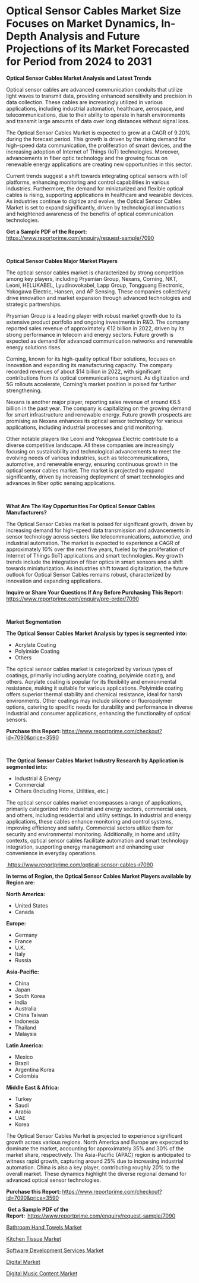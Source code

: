 <p><h1>Optical Sensor Cables Market Size Focuses on Market Dynamics, In-Depth Analysis and Future Projections of its Market Forecasted for Period from 2024 to 2031</h1></p><p><strong>Optical Sensor Cables Market Analysis and Latest Trends</strong></p>
<p><p>Optical sensor cables are advanced communication conduits that utilize light waves to transmit data, providing enhanced sensitivity and precision in data collection. These cables are increasingly utilized in various applications, including industrial automation, healthcare, aerospace, and telecommunications, due to their ability to operate in harsh environments and transmit large amounts of data over long distances without signal loss. </p><p>The Optical Sensor Cables Market is expected to grow at a CAGR of 9.20% during the forecast period. This growth is driven by the rising demand for high-speed data communication, the proliferation of smart devices, and the increasing adoption of Internet of Things (IoT) technologies. Moreover, advancements in fiber optic technology and the growing focus on renewable energy applications are creating new opportunities in this sector.</p><p>Current trends suggest a shift towards integrating optical sensors with IoT platforms, enhancing monitoring and control capabilities in various industries. Furthermore, the demand for miniaturized and flexible optical cables is rising, supporting applications in healthcare and wearable devices. As industries continue to digitize and evolve, the Optical Sensor Cables Market is set to expand significantly, driven by technological innovations and heightened awareness of the benefits of optical communication technologies.</p></p>
<p><strong>Get a Sample PDF of the Report:&nbsp;</strong> <a href="https://www.reportprime.com/enquiry/request-sample/7090">https://www.reportprime.com/enquiry/request-sample/7090</a></p>
<p>&nbsp;</p>
<p><strong>Optical Sensor Cables Major Market Players</strong></p>
<p><p>The optical sensor cables market is characterized by strong competition among key players, including Prysmian Group, Nexans, Corning, NKT, Leoni, HELUKABEL, Lyudinovokabel, Lapp Group, Tongguang Electronic, Yokogawa Electric, Hansen, and AP Sensing. These companies collectively drive innovation and market expansion through advanced technologies and strategic partnerships.</p><p>Prysmian Group is a leading player with robust market growth due to its extensive product portfolio and ongoing investments in R&D. The company reported sales revenue of approximately €12 billion in 2022, driven by its strong performance in telecom and energy sectors. Future growth is expected as demand for advanced communication networks and renewable energy solutions rises.</p><p>Corning, known for its high-quality optical fiber solutions, focuses on innovation and expanding its manufacturing capacity. The company recorded revenues of about $14 billion in 2022, with significant contributions from its optical communications segment. As digitization and 5G rollouts accelerate, Corning's market position is poised for further strengthening.</p><p>Nexans is another major player, reporting sales revenue of around €6.5 billion in the past year. The company is capitalizing on the growing demand for smart infrastructure and renewable energy. Future growth prospects are promising as Nexans enhances its optical sensor technology for various applications, including industrial processes and grid monitoring.</p><p>Other notable players like Leoni and Yokogawa Electric contribute to a diverse competitive landscape. All these companies are increasingly focusing on sustainability and technological advancements to meet the evolving needs of various industries, such as telecommunications, automotive, and renewable energy, ensuring continuous growth in the optical sensor cables market. The market is projected to expand significantly, driven by increasing deployment of smart technologies and advances in fiber optic sensing applications.</p></p>
<p>&nbsp;</p>
<p><strong>What Are The Key Opportunities For Optical Sensor Cables Manufacturers?</strong></p>
<p><p>The Optical Sensor Cables market is poised for significant growth, driven by increasing demand for high-speed data transmission and advancements in sensor technology across sectors like telecommunications, automotive, and industrial automation. The market is expected to experience a CAGR of approximately 10% over the next five years, fueled by the proliferation of Internet of Things (IoT) applications and smart technologies. Key growth trends include the integration of fiber optics in smart sensors and a shift towards miniaturization. As industries shift toward digitalization, the future outlook for Optical Sensor Cables remains robust, characterized by innovation and expanding applications.</p></p>
<p><strong>Inquire or Share Your Questions If Any Before Purchasing This Report:</strong> <a href="https://www.reportprime.com/enquiry/pre-order/7090">https://www.reportprime.com/enquiry/pre-order/7090</a></p>
<p>&nbsp;</p>
<p><strong>Market Segmentation</strong></p>
<p><strong>The Optical Sensor Cables Market Analysis by types is segmented into:</strong></p>
<p><ul><li>Acrylate Coating</li><li>Polyimide Coating</li><li>Others</li></ul></p>
<p><p>The optical sensor cables market is categorized by various types of coatings, primarily including acrylate coating, polyimide coating, and others. Acrylate coating is popular for its flexibility and environmental resistance, making it suitable for various applications. Polyimide coating offers superior thermal stability and chemical resistance, ideal for harsh environments. Other coatings may include silicone or fluoropolymer options, catering to specific needs for durability and performance in diverse industrial and consumer applications, enhancing the functionality of optical sensors.</p></p>
<p><strong>Purchase this Report:&nbsp;</strong><a href="https://www.reportprime.com/checkout?id=7090&price=3590">https://www.reportprime.com/checkout?id=7090&price=3590</a></p>
<p>&nbsp;</p>
<p><strong>The Optical Sensor Cables Market Industry Research by Application is segmented into:</strong></p>
<p><ul><li>Industrial & Energy</li><li>Commercial</li><li>Others (Including Home, Utilities, etc.)</li></ul></p>
<p><p>The optical sensor cables market encompasses a range of applications, primarily categorized into industrial and energy sectors, commercial uses, and others, including residential and utility settings. In industrial and energy applications, these cables enhance monitoring and control systems, improving efficiency and safety. Commercial sectors utilize them for security and environmental monitoring. Additionally, in home and utility contexts, optical sensor cables facilitate automation and smart technology integration, supporting energy management and enhancing user convenience in everyday operations.</p></p>
<p><a href="https://www.reportprime.com/optical-sensor-cables-r7090">&nbsp;https://www.reportprime.com/optical-sensor-cables-r7090</a></p>
<p><strong>In terms of Region, the Optical Sensor Cables Market Players available by Region are:</strong></p>
<p>
    <p> <strong> North America: </strong>
        <ul>
            <li>United States</li>
            <li>Canada</li>
        </ul>
        </p> 
    <p> <strong> Europe: </strong>
        <ul>
            <li>Germany</li>
            <li>France</li>
            <li>U.K.</li>
            <li>Italy</li>
            <li>Russia</li>
        </ul>
        </p> 
    <p> <strong> Asia-Pacific: </strong>
        <ul>
            <li>China</li>
            <li>Japan</li>
            <li>South Korea</li>
            <li>India</li>
            <li>Australia</li>
            <li>China Taiwan</li>
            <li>Indonesia</li>
            <li>Thailand</li>
            <li>Malaysia</li>
        </ul>
        </p> 
    <p> <strong> Latin America: </strong>
        <ul>
            <li>Mexico</li>
            <li>Brazil</li>
            <li>Argentina Korea</li>
            <li>Colombia</li>
        </ul>
        </p> 
    <p> <strong> Middle East & Africa: </strong>
        <ul>
            <li>Turkey</li>
            <li>Saudi</li>
            <li>Arabia</li>
            <li>UAE</li>
            <li>Korea</li>
        </ul>
    </p>
    </p>
<p><p>The Optical Sensor Cables Market is projected to experience significant growth across various regions. North America and Europe are expected to dominate the market, accounting for approximately 35% and 30% of the market share, respectively. The Asia-Pacific (APAC) region is anticipated to witness rapid growth, capturing around 25% due to increasing industrial automation. China is also a key player, contributing roughly 20% to the overall market. These dynamics highlight the diverse regional demand for advanced optical sensor technologies.</p></p>
<p><strong>Purchase this Report: </strong><a href="https://www.reportprime.com/checkout?id=7090&price=3590">https://www.reportprime.com/checkout?id=7090&price=3590</a></p>
<p>&nbsp;<strong>Get a Sample PDF of the Report:&nbsp;&nbsp;</strong><a href="https://www.reportprime.com/enquiry/request-sample/7090">https://www.reportprime.com/enquiry/request-sample/7090</a></p>
<p><strong></strong></p>
<p><p><a href="https://medium.com/@jjkh377/a-comprehensive-look-at-product-type-cotton-bath-towel-bamboo-fiber-bath-towel-other-and-b39d5dc37916">Bathroom Hand Towels Market</a></p><p><a href="https://medium.com/@jjkh377/what-are-the-growth-opportunities-and-challenges-in-the-kitchen-tissue-market-d6270d5bb89d">Kitchen Tissue Market</a></p><p><a href="https://www.linkedin.com/pulse/global-software-development-services-market-sector-types-applications-kbvjc?trackingId=vh5Hony1SH6T3hvO1mqD3A%3D%3D">Software Development Services Market</a></p><p><a href="https://issuu.com/reportprime-2/docs/digital-market-size-2030.pptx_fd4d3c9484d7ce">Digital Market</a></p><p><a href="https://issuu.com/reportprime-2/docs/digital-music-content-market-size-2_397911c2a66be2">Digital Music Content Market</a></p></p>